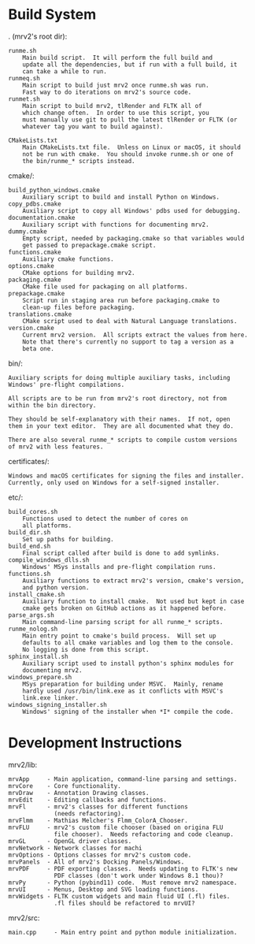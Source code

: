 
Build System
============

. (mrv2's root dir):

	runme.sh
		Main build script.  It will perform the full build and
		update all the dependencies, but if run with a full build, it
		can take a while to run.
	runmeq.sh
		Main script to build just mrv2 once runme.sh was run.
		Fast way to do iterations on mrv2's source code.
	runmet.sh
		Main script to build mrv2, tlRender and FLTK all of
		which change often.  In order to use this script, you
		must manually use git to pull the latest tlRender or FLTK (or
		whatever tag you want to build against).		

	CMakeLists.txt
		Main CMakeLists.txt file.  Unless on Linux or macOS, it should
		not be run with cmake.  You should invoke runme.sh or one of
		the bin/runme_* scripts instead.
		
cmake/:

	build_python_windows.cmake
		Auxiliary script to build and install Python on Windows.
	copy_pdbs.cmake
		Auxiliary script to copy all Windows' pdbs used for debugging.
	documentation.cmake
		Auxiliary script with functions for documenting mrv2.
	dummy.cmake
		Empty script, needed by packaging.cmake so that variables would
		get passed to prepackage.cmake script.
	functions.cmake
		Auxiliary cmake functions.
	options.cmake
		CMake options for building mrv2.
	packaging.cmake
		CMake file used for packaging on all platforms.
	prepackage.cmake
		Script run in staging area run before packaging.cmake to
		clean-up files before packaging.
	translations.cmake
		CMake script used to deal with Natural Language translations.
	version.cmake
		Current mrv2 version.  All scripts extract the values from here.
		Note that there's currently no support to tag a version as a 
		beta one.

bin/:

	Auxiliary scripts for doing multiple auxiliary tasks, including
	Windows' pre-flight compilations.
	
	All scripts are to be run from mrv2's root directory, not from 
	within the bin directory.
	
	They should be self-explanatory with their names.  If not, open
	them in your text editor.  They are all documented what they do.

	There are also several runme_* scripts to compile custom versions
	of mrv2 with less features.
	

certificates/:
	
	Windows and macOS certificates for signing the files and installer.
	Currently, only used on Windows for a self-signed installer.

etc/:

	build_cores.sh
		Functions used to detect the number of cores on
		all platforms.
	build_dir.sh
		Set up paths for building.
	build_end.sh
		Final script called after build is done to add symlinks.
	compile_windows_dlls.sh
		Windows' MSys installs and pre-flight compilation runs.
	functions.sh
		Auxiliary functions to extract mrv2's version, cmake's version,
		and python version.
	install_cmake.sh
		Auxiliary function to install cmake.  Not used but kept in case
		cmake gets broken on GitHub actions as it happened before.
	parse_args.sh
		Main command-line parsing script for all runme_* scripts.
	runme_nolog.sh
		Main entry point to cmake's build process.  Will set up 
		defaults to all cmake variables and log them to the console.
		No logging is done from this script.
	sphinx_install.sh
		Auxiliary script used to install python's sphinx modules for
		documenting mrv2.
	windows_prepare.sh
		MSys preparation for building under MSVC.  Mainly, rename
		hardly used /usr/bin/link.exe as it conflicts with MSVC's 
		link.exe linker.
	windows_signing_installer.sh
		Windows' signing of the installer when *I* compile the code.

Development Instructions
========================

mrv2/lib:

	mrvApp     - Main application, command-line parsing and settings.
	mrvCore    - Core functionality.
	mrvDraw    - Annotation Drawing classes.
	mrvEdit    - Editing callbacks and functions.
	mrvFl      - mrv2's classes for different functions 
	             (needs refactoring).
	mrvFlmm    - Mathias Melcher's Flmm_ColorA_Chooser.
	mrvFLU     - mrv2's custom file chooser (based on origina FLU
	             file chooser).  Needs refactoring and code cleanup.
	mrvGL      - OpenGL driver classes.
	mrvNetwork - Network classes for machi
	mrvOptions - Options classes for mrv2's custom code.
	mrvPanels  - All of mrv2's Docking Panels/Windows.
	mrvPDF     - PDF exporting classes.  Needs updating to FLTK's new
		         PDF classes (don't work under Windows 8.1 thou)?
	mrvPy      - Python (pybind11) code.  Must remove mrv2 namespace.
	mrvUI      - Menus, Desktop and SVG loading functions. 
	mrvWidgets - FLTK custom widgets and main fluid UI (.fl) files.
	             .fl files should be refactored to mrvUI?

mrv2/src:

	main.cpp     - Main entry point and python module initialization.
